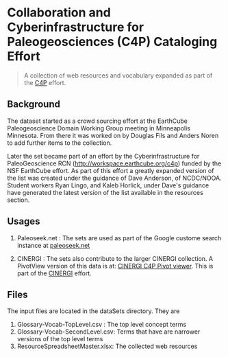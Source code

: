 # Collaboration and Cyberinfrastructure for Paleogeosciences (C4P) Cataloging Effort

> A collection of web resources and vocabulary expanded as part of the  [C4P](http://workspace.earthcube.org/c4p) effort.


## Background
The dataset started as a crowd sourcing effort at the EarthCube Paleogeoscience Domain Working Group meeting in Minneapolis Minnesota. From there it was worked on by Douglas Fils and Anders Noren to add further items to the collection.

Later the set became part of an effort by the Cyberinfrastructure for PaleoGeoscience RCN (http://workspace.earthcube.org/c4p) funded by the NSF EarthCube effort. As part of this effort a greatly expanded version of the list was created under the guidance of Dave Anderson, of NCDC/NOOA. Student workers Ryan Lingo, and Kaleb Horlick, under Dave's guidance have generated the latest version of the list available in the resources section.

## Usages

1. Paleoseek.net :
   The sets are used as part of the Google custome search instance at [paleoseek.net](http://paleoseek.net/)
   
2. CINERGI :
   The sets also contribute to the larger CINERGI collection.  A PivotView version of this data is at: 
   [CINERGI C4P Pivot viewer](http://hydro10.sdsc.edu/c4pviewer/CommunityPivotTestPage.html). 
   This is part of the [CINERGI](http://workspace.earthcube.org/cinergi) effort. 

## Files
The input files are located in the dataSets directory.  They are

1.  Glossary-Vocab-TopLevel.csv :   The top level concept terms
2.  Glossary-Vocab-SecondLevel.csv:  Terms that have are narrower versions of the top level terms
3.  ResourceSpreadsheetMaster.xlsx:  The collected web resources
   
